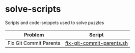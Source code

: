 # solve-scripts
Scripts and code-snippets used to solve puzzles

|Problem|Script|
|-------|------|
|Fix Git Commit Parents| [fix-git-commit-parents.sh](fix-git-commit-parents.sh) |
